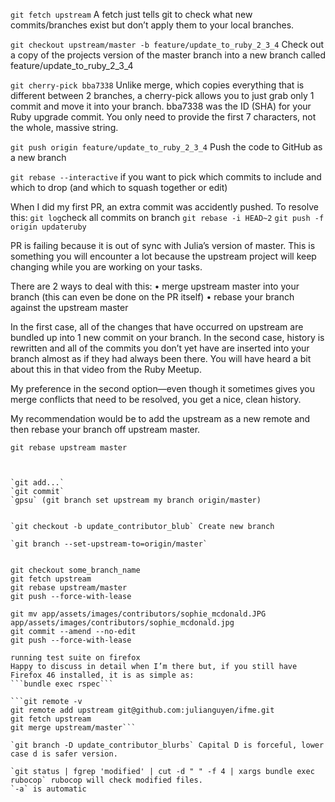 `git fetch upstream`
A fetch just tells git to check what new commits/branches exist but don’t apply them to your local branches.

`git checkout upstream/master -b feature/update_to_ruby_2_3_4`
Check out a copy of the projects version of the master branch into a new branch called feature/update_to_ruby_2_3_4

`git cherry-pick bba7338`
Unlike merge, which copies everything that is different between 2 branches, a cherry-pick allows you to just grab only 1 commit and move it into your branch. bba7338 was the ID (SHA) for your Ruby upgrade commit. You only need to provide the first 7 characters, not the whole, massive string.

`git push origin feature/update_to_ruby_2_3_4`
Push the code to GitHub as a new branch

`git rebase --interactive` if you want to pick which commits to include and which to drop (and which to squash together or edit)

When I did my first PR, an extra commit was accidently pushed. To resolve this:
`git log`check all commits on branch
`git rebase -i HEAD~2` 
`git push -f origin updateruby`

PR is failing because it is out of sync with Julia’s version of master.
This is something you will encounter a lot because the upstream project will keep changing while you are working on your tasks.

There are 2 ways to deal with this:
• merge upstream master into your branch (this can even be done on the PR itself)
• rebase your branch against the upstream master

In the first case, all of the changes that have occurred on upstream are bundled up into 1 new commit on your branch.
In the second case, history is rewritten and all of the commits you don’t yet have are inserted into your branch almost as if they had always been there. You will have heard a bit about this in that video from the Ruby Meetup.

My preference in the second option—even though it sometimes gives you merge conflicts that need to be resolved, you get a nice, clean history.

My recommendation would be to add the upstream as a new remote and then rebase your branch off upstream master.
```git remote add upstream git@github.com:julianguyen/ifme.git
git rebase upstream master



`git add...`
`git commit`
`gpsu` (git branch set upstream my branch origin/master)


`git checkout -b update_contributor_blub` Create new branch

`git branch --set-upstream-to=origin/master`


git checkout some_branch_name
git fetch upstream
git rebase upstream/master
git push --force-with-lease

git mv app/assets/images/contributors/sophie_mcdonald.JPG app/assets/images/contributors/sophie_mcdonald.jpg
git commit --amend --no-edit
git push --force-with-lease

running test suite on firefox 
Happy to discuss in detail when I’m there but, if you still have Firefox 46 installed, it is as simple as:
```bundle exec rspec```

```git remote -v
git remote add upstream git@github.com:julianguyen/ifme.git
git fetch upstream
git merge upstream/master```

`git branch -D update_contributor_blurbs` Capital D is forceful, lower case d is safer version.

`git status | fgrep 'modified' | cut -d " " -f 4 | xargs bundle exec rubocop` rubocop will check modified files.
`-a` is automatic
